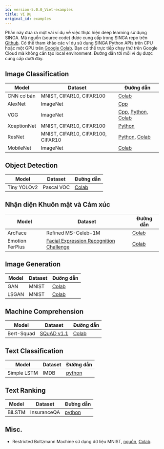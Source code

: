 ```yaml
---
id: version-5.0.0_Viet-examples
title: Ví Dụ
original_id: examples
---
```


<!--- Licensed to the Apache Software Foundation (ASF) under one or more contributor license agreements.  See the NOTICE file distributed with this work for additional information regarding copyright ownership.  The ASF licenses this file to you under the Apache License, Version 2.0 (the "License"); you may not use this file except in compliance with the License.  You may obtain a copy of the License at http://www.apache.org/licenses/LICENSE-2.0 Unless required by applicable law or agreed to in writing, software distributed under the License is distributed on an "AS IS" BASIS, WITHOUT WARRANTIES OR CONDITIONS OF ANY KIND, either express or implied.  See the License for the specific language governing permissions and limitations under the License.  -->

Phần này đưa ra một vài ví dụ về việc thực hiện deep learning sử dụng SINGA. Mã
nguồn (source code) được cung cấp trong SINGA repo trên
[Github](https://github.com/apache/singa/tree/master/examples). Có thể tham khảo
các ví dụ sử dụng SINGA Python APIs trên CPU hoặc một GPU trên
[Google Colab](https://colab.research.google.com/). Bạn có thể trực tiếp chạy
thử trên Google Cloud mà không cần tạo local environment. Đường dẫn tới mỗi ví
dụ được cung cấp dưới đây.

## Image Classification

| Model       | Dataset                           | Đường dẫn                                                                                               |
| ----------- | --------------------------------- | ------------------------------------------------------------------------------------------------------- |
| CNN cơ bản  | MNIST, CIFAR10, CIFAR100          | [Colab](https://colab.research.google.com/drive/1fbGUs1AsoX6bU5F745RwQpohP4bHTktq)                      |
| AlexNet     | ImageNet                          | [Cpp]()                                                                                                 |
| VGG         | ImageNet                          | [Cpp](), [Python](), [Colab](https://colab.research.google.com/drive/14kxgRKtbjPCKKsDJVNi3AvTev81Gp_Ds) |
| XceptionNet | MNIST, CIFAR10, CIFAR100          | [Python]()                                                                                              |
| ResNet      | MNIST, CIFAR10, CIFAR100, CIFAR10 | [Python](), [Colab](https://colab.research.google.com/drive/1u1RYefSsVbiP4I-5wiBKHjsT9L0FxLm9)          |
| MobileNet   | ImageNet                          | [Colab](https://colab.research.google.com/drive/1HsixqJMIpKyEPhkbB8jy7NwNEFEAUWAf)                      |

## Object Detection

| Model       | Dataset    | Đường dẫn                                                                          |
| ----------- | ---------- | ---------------------------------------------------------------------------------- |
| Tiny YOLOv2 | Pascal VOC | [Colab](https://colab.research.google.com/drive/11V4I6cRjIJNUv5ZGsEGwqHuoQEie6b1T) |

## Nhận diện Khuôn mặt và Cảm xúc

| Model           | Dataset                                                                                                                                                | Đường dẫn                                                                          |
| --------------- | ------------------------------------------------------------------------------------------------------------------------------------------------------ | ---------------------------------------------------------------------------------- |
| ArcFace         | Refined MS-Celeb-1M                                                                                                                                    | [Colab](https://colab.research.google.com/drive/1qanaqUKGIDtifdzEzJOHjEj4kYzA9uJC) |
| Emotion FerPlus | [Facial Expression Recognition Challenge](https://www.kaggle.com/c/challenges-in-representation-learning-facial-expression-recognition-challenge/data) | [Colab](https://colab.research.google.com/drive/1XHtBQGRhe58PDi4LGYJzYueWBeWbO23r) |

## Image Generation

| Model | Dataset | Đường dẫn                                                                          |
| ----- | ------- | ---------------------------------------------------------------------------------- |
| GAN   | MNIST   | [Colab](https://colab.research.google.com/drive/1f86MNDW47DJqHoIqWD1tOxcyx2MWys8L) |
| LSGAN | MNIST   | [Colab](https://colab.research.google.com/drive/1C6jNRf28vnFOI9JVM4lpkJPqxsnhxdol) |

## Machine Comprehension

| Model      | Dataset                                                                   | Đường dẫn                                                                          |
| ---------- | ------------------------------------------------------------------------- | ---------------------------------------------------------------------------------- |
| Bert-Squad | [SQuAD v1.1](https://rajpurkar.github.io/SQuAD-explorer/explore/1.1/dev/) | [Colab](https://colab.research.google.com/drive/1kud-lUPjS_u-TkDAzihBTw0Vqr0FjCE-) |

## Text Classification

| Model       | Dataset | Đường dẫn  |
| ----------- | ------- | ---------- |
| Simple LSTM | IMDB    | [python]() |

## Text Ranking

| Model  | Dataset     | Đường dẫn  |
| ------ | ----------- | ---------- |
| BiLSTM | InsuranceQA | [python]() |

## Misc.

- Restricted Boltzmann Machine sử dụng dữ liệu MNIST, [nguồn](),
  [Colab](https://colab.research.google.com/drive/19996noGu9JyHHkVmp4edBGu7PJSRQKsd).
